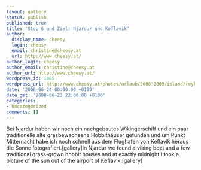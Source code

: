 ```yaml
---
layout: gallery
status: publish
published: true
title: 'Stop 6 und Ziel: Njardur und Keflavik'
author:
  display_name: cheesy
  login: cheesy
  email: christine@cheesy.at
  url: http://www.cheesy.at/
author_login: cheesy
author_email: christine@cheesy.at
author_url: http://www.cheesy.at/
wordpress_id: 1865
wordpress_url: http://www.cheesy.at/photos/urlaub/2008-2009/island/reykjavik-flughafen/njardur-und-keflavik/
date: '2008-06-24 00:00:00 +0100'
date_gmt: '2008-06-23 22:00:00 +0100'
categories:
- Uncategorized
comments: []
---
```

<!--:de-->Bei Njardur haben wir noch ein nachgebautes Wikingerschiff und ein paar traditionelle alte grasbewachsene Hobbithäuser gefunden und um Punkt Mitternacht habe ich noch schnell aus dem Flughafen von Keflavík heraus die Sonne fotografiert.[gallery]<!--:--><!--:en-->In Njardur we found a viking boat and a few traditional grass-grown hobbit houses and at exactly midnight I took a picture of the sun out of the airport of Keflavík.[gallery]<!--:-->
